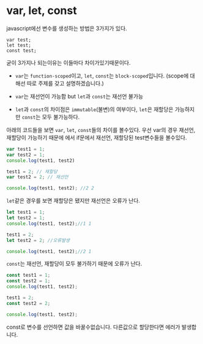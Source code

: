 # var, let, const

javascript에선 변수를 생성하는 방법은 3가지가 있다. 

```
var test;
let test;
const test;
```

굳이 3가지나 되는이유는 이들마다 차이가있기때문이다.

* `var`는 `function-scoped`이고, `let`, `const`는 `block-scoped`입니다. (scope에 대해선 따로 주제를 갖고 설명하겠습니다.)

* `var`는 재선언이 가능함 but `let`과 `const`는 재선언 불가능 

* `let`과 `const`의 차이점은 `immutable`(불변)의 여부이다, `let`은 재할당은 가능하지만 `const`는 모두 불가능하다.

아래의 코드들을 보면 `var`, `let`, `const`들의 차이를 볼수있다. 우선 var의 경우 재선언, 재할당이 가능하기 때문에 에서 if문에서 재선언, 재할당된 test변수들을 볼수있다.

```javascript
var test1 = 1;
var test2 = 1;
console.log(test1, test2)

test1 = 2; // 재할당
var test2 = 2; // 재선언

console.log(test1, test2); //2 2
```
`let`같은 경우를 보면 재할당은 됐지만 재선언은 오류가 난다.

```javascript
let test1 = 1;
let test2 = 1;
console.log(test1, test2);//1 1	

test1 = 2;
let test2 = 2; //오류발생

console.log(test1, test2);//2 1
```

`const`는 재선언, 재할당이 모두 불가하기 때문에 오류가 난다.

```javascript
const test1 = 1;
const test2 = 1;
console.log(test1, test2);

test1 = 2;
const test2 = 2;

console.log(test1, test2);
```

const로 변수를 선언하면 값을 바꿀수없습니다. 다른값으로 할당한다면 에러가 발생합니다.
